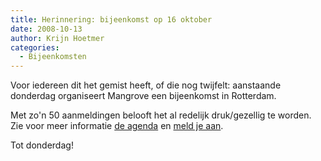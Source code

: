 ```yaml
---
title: Herinnering: bijeenkomst op 16 oktober
date: 2008-10-13
author: Krijn Hoetmer
categories: 
  - Bijeenkomsten
---
```

Voor iedereen dit het gemist heeft, of die nog twijfelt: aanstaande donderdag organiseert Mangrove een bijeenkomst in Rotterdam.

Met zo'n 50 aanmeldingen belooft het al redelijk druk/gezellig te worden. Zie voor meer informatie [de agenda](/blog/2008/09/bijeenkomst-oktober) en [meld je aan](/bijeenkomsten/planning#formulier-1).

Tot donderdag!
